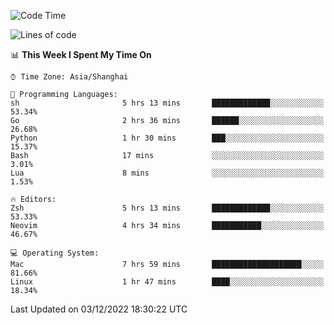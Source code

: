 <!--START_SECTION:waka-->
![Code Time](http://img.shields.io/badge/Code%20Time-1%2C035%20hrs%209%20mins-blue)

![Lines of code](https://img.shields.io/badge/From%20Hello%20World%20I%27ve%20Written-24%20Thousand%20lines%20of%20code-blue)

📊 **This Week I Spent My Time On** 

```text
⌚︎ Time Zone: Asia/Shanghai

💬 Programming Languages: 
sh                       5 hrs 13 mins       █████████████░░░░░░░░░░░░   53.34% 
Go                       2 hrs 36 mins       ██████░░░░░░░░░░░░░░░░░░░   26.68% 
Python                   1 hr 30 mins        ███░░░░░░░░░░░░░░░░░░░░░░   15.37% 
Bash                     17 mins             ░░░░░░░░░░░░░░░░░░░░░░░░░   3.01% 
Lua                      8 mins              ░░░░░░░░░░░░░░░░░░░░░░░░░   1.53%

🔥 Editors: 
Zsh                      5 hrs 13 mins       █████████████░░░░░░░░░░░░   53.33% 
Neovim                   4 hrs 34 mins       ███████████░░░░░░░░░░░░░░   46.67%

💻 Operating System: 
Mac                      7 hrs 59 mins       ████████████████████░░░░░   81.66% 
Linux                    1 hr 47 mins        ████░░░░░░░░░░░░░░░░░░░░░   18.34%

```


 Last Updated on 03/12/2022 18:30:22 UTC
<!--END_SECTION:waka-->
